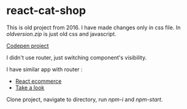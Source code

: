 # react-cat-shop

This is old project from 2016. I have made changes only in css file. In *oldversion.zip* is just old css and javascript.

[Codepen project](https://codepen.io/ivanmarkovic/pen/yaWJBd)

I didn't use router, just switching component's visibility.

I have similar app with router : 
- [React ecommerce](https://github.com/ivanmmarkovic/react-ecommerce)
- [Take a look](https://react-3jfadt.stackblitz.io/)

Clone project, navigate to directory, run *npm-i* and *npm-start*.
